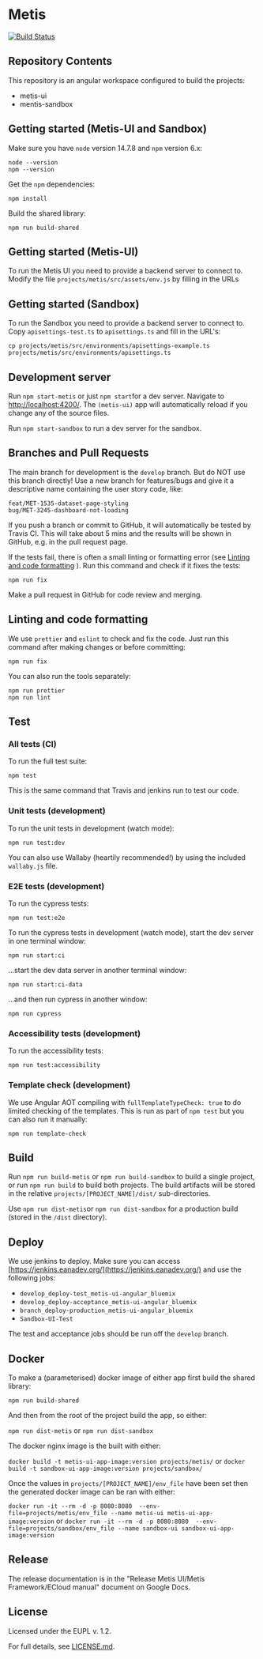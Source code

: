 # Metis

[![Build Status](https://travis-ci.org/europeana/metis-ui.svg?branch=develop)](https://travis-ci.org/europeana/metis-ui)

## Repository Contents

This repository is an angular workspace configured to build the projects:

* metis-ui
* mentis-sandbox

## Getting started (Metis-UI and Sandbox)

Make sure you have `node` version 14.7.8 and `npm` version 6.x:

    node --version
    npm --version

Get the `npm` dependencies:

    npm install

Build the shared library:

    npm run build-shared

## Getting started (Metis-UI)

To run the Metis UI you need to provide a backend server to connect to. Modify the file `projects/metis/src/assets/env.js` by filling in the URLs

## Getting started (Sandbox)

To run the Sandbox you need to provide a backend server to connect to. Copy `apisettings-test.ts` to `apisettings.ts` and fill in the URL's:

    cp projects/metis/src/environments/apisettings-example.ts projects/metis/src/environments/apisettings.ts

## Development server

Run `npm start-metis` or just `npm start`for a dev server. Navigate to [http://localhost:4200/](http://localhost:4200/). The `(metis-ui)` app will automatically reload if you change any of the source files.

Run `npm start-sandbox` to run a dev server for the sandbox.

## Branches and Pull Requests

The main branch for development is the `develop` branch. But do NOT use this branch directly! Use a new branch for features/bugs and give it a descriptive name containing the user story code, like:

    feat/MET-1535-dataset-page-styling
    bug/MET-3245-dashboard-not-loading

If you push a branch or commit to GitHub, it will automatically be tested by Travis CI. This will take about 5 mins and the results will be shown in GitHub, e.g. in the pull request page.

If the tests fail, there is often a small linting or formatting error (see [Linting and code formatting](#linting-and-code-formatting) ). Run this command and check if it fixes the tests:

    npm run fix

Make a pull request in GitHub for code review and merging.

## Linting and code formatting

We use `prettier` and `eslint` to check and fix the code. Just run this command after making changes or before committing:

    npm run fix

You can also run the tools separately:

    npm run prettier
    npm run lint

## Test

### All tests (CI)

To run the full test suite:

    npm test

This is the same command that Travis and jenkins run to test our code.

### Unit tests (development)

To run the unit tests in development (watch mode):

    npm run test:dev

You can also use Wallaby (heartily recommended!) by using the included `wallaby.js` file.

### E2E tests (development)

To run the cypress tests:

    npm run test:e2e


To run the cypress tests in development (watch mode), start the dev server in one terminal window:

    npm run start:ci

...start the dev data server in another terminal window:

    npm run start:ci-data

...and then run cypress in another window:

    npm run cypress

### Accessibility tests (development)

To run the accessibility tests:

    npm run test:accessibility

### Template check (development)

We use Angular AOT compiling with `fullTemplateTypeCheck: true` to do limited checking of the templates. This is run as part of `npm test` but you can also run it manually:

    npm run template-check

## Build

Run `npm run build-metis` or `npm run build-sandbox` to build a single project, or run `npm run build` to build both projects. The build artifacts will be stored in the relative `projects/[PROJECT_NAME]/dist/` sub-directories.

Use `npm run dist-metis`or `npm run dist-sandbox` for a production build (stored in the `/dist` directory).

## Deploy

We use jenkins to deploy. Make sure you can access [https://jenkins.eanadev.org/](https://jenkins.eanadev.org/) and use the following jobs:
- `develop_deploy-test_metis-ui-angular_bluemix`
- `develop_deploy-acceptance_metis-ui-angular_bluemix`
- `branch_deploy-production_metis-ui-angular_bluemix`
- `Sandbox-UI-Test`

The test and acceptance jobs should be run off the `develop` branch.

## Docker

To make a (parameterised) docker image of either app first build the shared library:

  `npm run build-shared`

And then from the root of the project build the app, so either:

  `npm run dist-metis`
or
  `npm run dist-sandbox`

The docker nginx image is the built with either:

`docker build -t metis-ui-app-image:version projects/metis/`
or
`docker build -t sandbox-ui-app-image:version projects/sandbox/`


Once the values in `projects/[PROJECT_NAME]/env_file` have been set then the generated docker image can be ran with either:

`docker run -it --rm -d -p 8080:8080  --env-file=projects/metis/env_file --name metis-ui metis-ui-app-image:version`
or
`docker run -it --rm -d -p 8080:8080  --env-file=projects/sandbox/env_file --name sandbox-ui sandbox-ui-app-image:version`

## Release

The release documentation is in the "Release Metis UI/Metis Framework/ECloud manual" document on Google Docs.

## License

Licensed under the EUPL v. 1.2.

For full details, see [LICENSE.md](LICENSE.md).
